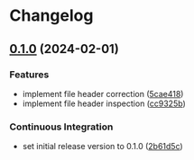 # Changelog

## [0.1.0](https://github.com/mayekukhisa/codecap/compare/v0.1.0...v0.1.0) (2024-02-01)


### Features

* implement file header correction ([5cae418](https://github.com/mayekukhisa/codecap/commit/5cae418c2989522cdc5bccd1432d746c143fe8aa))
* implement file header inspection ([cc9325b](https://github.com/mayekukhisa/codecap/commit/cc9325bcbce9c6f1f907098e7e0b6e6a20a35d84))


### Continuous Integration

* set initial release version to 0.1.0 ([2b61d5c](https://github.com/mayekukhisa/codecap/commit/2b61d5c4cfb32d4392b73dc158704d1fee3029a3))
